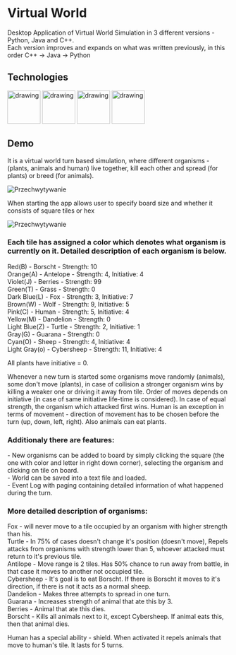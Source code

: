 # Virtual World

Desktop Application of Virtual World Simulation in 3 different versions - Python, Java and C++.\
Each version improves and expands on what was written previously, in this order C++ -> Java -> Python

## Technologies

<img src="https://github.com/user-attachments/assets/23da0c8e-c353-464a-b8f3-13ca77abad9d" alt="drawing" width="75"/>
<img src="https://github.com/user-attachments/assets/77a1189f-d290-47f5-8672-6db4406c109f" alt="drawing" width="75"/>
<img src="https://github.com/user-attachments/assets/4c3e8037-a888-4564-ae68-1dbc9ddef725" alt="drawing" width="75"/>
<img src="https://github.com/user-attachments/assets/cd65f45b-4869-4cd7-8ee3-fdb3a75e5dfe" alt="drawing" width="75"/>

## Demo

It is a virtual world turn based simulation, where different organisms - (plants, animals and human) live together, kill each other and spread (for plants) or breed (for animals).

![Przechwytywanie](https://user-images.githubusercontent.com/125133223/225217787-9397eb83-104d-4e76-b908-fc3827af0ae0.PNG)

When starting the app allows user to specify board size and whether it consists of square tiles or hex

![Przechwytywanie](https://user-images.githubusercontent.com/125133223/225218474-531161fa-63bf-41ba-8bac-f038261d48c5.PNG)

<h3>Each tile has assigned a color which denotes what organism is currently on it. Detailed description of each organism is below.</h3>
Red(B) - Borscht - Strength: 10 <br/>
Orange(A) - Antelope - Strength: 4, Initiative: 4 <br/>
Violet(J) - Berries - Strength: 99 <br/>
Green(T) - Grass - Strength: 0 <br/>
Dark Blue(L) - Fox - Strength: 3, Initiative: 7<br/>
Brown(W) - Wolf - Strength: 9, Initiative: 5<br/>
Pink(C) - Human - Strength: 5, Initiative: 4<br/>
Yellow(M) - Dandelion - Strength: 0<br/>
Light Blue(Z) - Turtle - Strength: 2, Initiative: 1<br/>
Gray(G) - Guarana - Strength: 0<br/>
Cyan(O) - Sheep - Strength: 4, Initiative: 4<br/>
Light Gray(o) - Cybersheep - Strength: 11, Initiative: 4<br/>

All plants have initiative = 0.

Whenever a new turn is started some organisms move randomly (animals), some don't move (plants), in case of collision a stronger organism wins by killing a weaker one or driving it away from tile. Order of moves depends on initiative (in case of same initiative life-time is considered). In case of equal strength, the organism which attacked first wins. Human is an exception in terms of movement - direction of movement has to be chosen before the turn (up, down, left, right). Also animals can eat plants.

<h3>Additionaly there are features:</h3>
- New organisms can be added to board by simply clicking the square (the one with color and letter in right down corner), selecting the organism and clicking on tile on board.<br/>
- World can be saved into a text file and loaded.<br/>
- Event Log with paging containing detailed information of what happened during the turn.<br/>

<h3>More detailed description of organisms:</h3>
Fox - will never move to a tile occupied by an organism with higher strength than his.<br/>
Turtle - In 75% of cases doesn't change it's position (doesn't move), Repels attacks from organisms with strength lower than 5, whoever attacked must return to it's previous tile.<br/>
Antilope - Move range is 2 tiles. Has 50% chance to run away from battle, in that case it moves to another not occupied tile.<br/>
Cybersheep - It's goal is to eat Borscht. If there is Borscht it moves to it's direction, if there is not it acts as a normal sheep.<br/>
Dandelion - Makes three attempts to spread in one turn.<br/>
Guarana - Increases strength of animal that ate this by 3.<br/>
Berries - Animal that ate this dies.<br/>
Borscht - Kills all animals next to it, except Cybersheep. If animal eats this, then that animal dies.<br/>

Human has a special ability - shield. When activated it repels animals that move to human's tile. It lasts for 5 turns.




